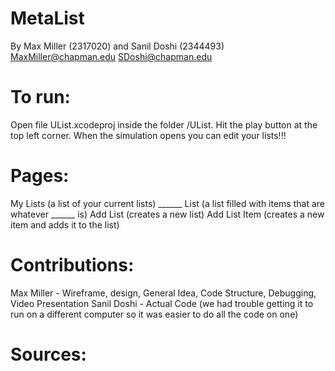 # MetaList
By Max Miller (2317020) and Sanil Doshi (2344493)
MaxMiller@chapman.edu
SDoshi@chapman.edu

# To run:
Open file UList.xcodeproj inside the folder /UList.
Hit the play button at the top left corner.
When the simulation opens you can edit your lists!!!

# Pages:
My Lists (a list of your current lists)
______ List (a list filled with items that are whatever ______ is)
Add List (creates a new list)
Add List Item (creates a new item and adds it to the list)

# Contributions:
Max Miller - Wireframe, design, General Idea, Code Structure, Debugging, Video Presentation
Sanil Doshi - Actual Code
(we had trouble getting it to run on a different computer so it was easier to do all the code on one)

# Sources:
